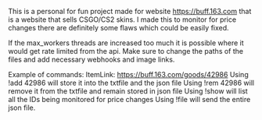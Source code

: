 This is a personal for fun project made for website https://buff.163.com that is a website that sells CSGO/CS2 skins.
I made this to monitor for price changes there are definitely some flaws which could be easily fixed.

If the max_workers threads are increased too much it is possible where it would get rate limited from the api.
Make sure to change the paths of the files and add necessary webhooks and image links.

Example of commands:
ItemLink: https://buff.163.com/goods/42986
Using !add 42986 will store it into the txtfile and the json file
Using !rem 42986 will remove it from the txtfile and remain stored in json file
Using !show will list all the IDs being monitored for price changes
Using !file will send the entire json file.
